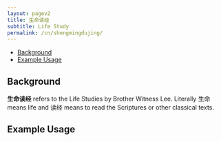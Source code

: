 ```yaml
---
layout: pagev2
title: 生命读经
subtitle: Life Study
permalink: /cn/shengmingdujing/
---
```

- [Background](#background)
- [Example Usage](#example-usage)

## Background

**生命读经** refers to the Life Studies by Brother Witness Lee. Literally 生命 means life and 读经 means to read the Scriptures or other classical texts.

## Example Usage


